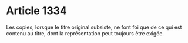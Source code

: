 # Article 1334

Les copies, lorsque le titre original subsiste, ne font foi que de ce qui est contenu au titre, dont la représentation peut toujours être exigée.